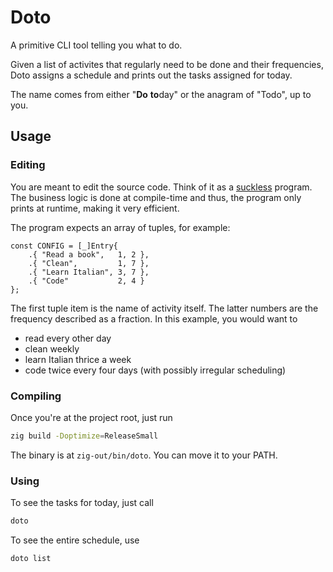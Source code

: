 # Doto
A primitive CLI tool telling you what to do.

Given a list of activites that regularly need to be done and their frequencies, Doto assigns a schedule and prints out the tasks assigned for today.

The name comes from either "**Do** **to**day" or the anagram of "Todo", up to you.

## Usage

### Editing
You are meant to edit the source code. Think of it as a [suckless](https://suckless.org/philosophy) program. The business logic is done at compile-time and thus, the program only prints at runtime, making it very efficient.

The program expects an array of tuples, for example:

```zig
const CONFIG = [_]Entry{
    .{ "Read a book",   1, 2 },
    .{ "Clean",         1, 7 },
    .{ "Learn Italian", 3, 7 },
    .{ "Code"           2, 4 }
};
```

The first tuple item is the name of activity itself. The latter numbers
are the frequency described as a fraction. In this example, you would want to

- read every other day
- clean weekly
- learn Italian thrice a week
- code twice every four days (with possibly irregular scheduling)

### Compiling
Once you're at the project root, just run

```sh
zig build -Doptimize=ReleaseSmall
```

The binary is at `zig-out/bin/doto`. You can move it to your PATH.

### Using
To see the tasks for today, just call

```sh
doto
```

To see the entire schedule, use

```sh
doto list
```
